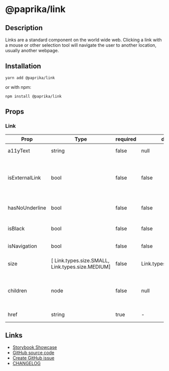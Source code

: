 <!-- start: Autogenerated - do not modify -->

# @paprika/link

## Description

Links are a standard component on the world wide web. Clicking a link with a mouse or other selection tool will navigate the user to another location, usually another webpage.

## Installation

```
yarn add @paprika/link
```

or with npm:

```
npm install @paprika/link
```

## Props

### Link

| Prop           | Type                                             | required | default                | Description                                                       |
| -------------- | ------------------------------------------------ | -------- | ---------------------- | ----------------------------------------------------------------- |
| a11yText       | string                                           | false    | null                   | Text for aria-label.                                              |
| isExternalLink | bool                                             | false    | false                  | Open url in a new Tab, is indicated by a Tab icon after the link. |
| hasNoUnderline | bool                                             | false    | false                  | Remove the default underline                                      |
| isBlack        | bool                                             | false    | false                  | Set font-color to black                                           |
| isNavigation   | bool                                             | false    | false                  | Icon + text format                                                |
| size           | [ Link.types.size.SMALL, Link.types.size.MEDIUM] | false    | Link.types.size.MEDIUM | Size for Font (and Icon)                                          |
| children       | node                                             | false    | null                   | Content to be displayed: texts, icons, etc.                       |
| href           | string                                           | true     | -                      | URL for the Link.                                                 |

<!-- end: Autogenerated - do not modify -->
<!-- content --><!-- eoContent -->

## Links

- [Storybook Showcase](https://paprika.highbond.com/?path=/story/buttons-link--showcase)
- [GitHub source code](https://github.com/acl-services/paprika/tree/master/packages/Link/src)
- [Create GitHub issue](https://github.com/acl-services/paprika/issues/new?label=[]&title=@paprika/link%20[help]:%20your%20short%20description&body=%0A%23%20Help%20wanted%0A%0A%23%23%20Please%20write%20your%20question.%0A*A%20clear%20and%20concise%20description%20of%20what%20the%20question%20is*%0A%0A%23%23%20Additional%20context%0A*Add%20any%20other%20context%20or%20screenshots%20about%20your%20question%20here.*%0A)
- [CHANGELOG](https://github.com/acl-services/paprika/tree/master/packages/Link/CHANGELOG.md)
